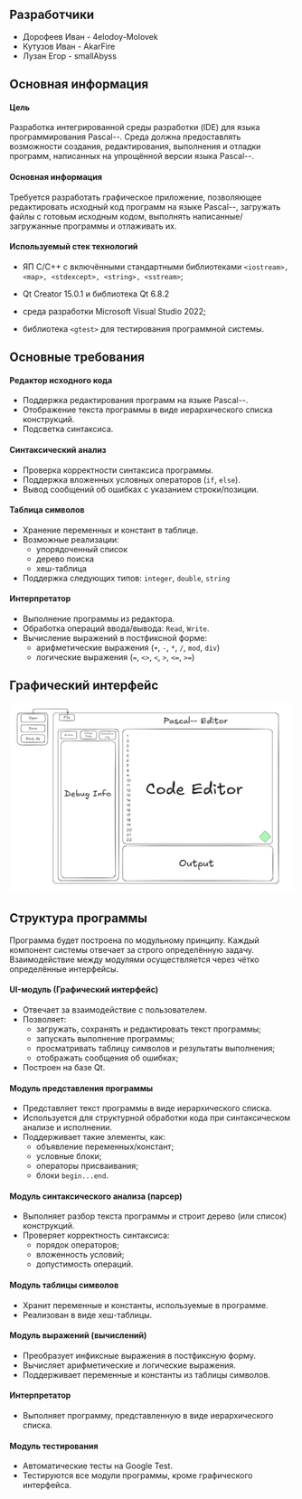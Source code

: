 ## Разработчики

- Дорофеев Иван - 4elodoy-Molovek
- Кутузов Иван - AkarFire
- Лузан Егор - smallAbyss

## Основная информация

#### Цель
Разработка интегрированной среды разработки (IDE) для языка программирования Pascal--. Среда должна предоставлять возможности создания, редактирования, выполнения и отладки программ, написанных на упрощённой версии языка Pascal--.
#### Основная информация
Требуется разработать графическое приложение, позволяющее редактировать исходный код программ на языке Pascal--, загружать файлы с готовым исходным кодом, выполнять написанные/загружанные программы и отлаживать их.

#### Используемый стек технологий
- ЯП C/C++ с включёнными стандартными библиотеками `<iostream>, <map>, <stdexcept>, <string>, <sstream>`;

- Qt Creator 15.0.1 и библиотека Qt 6.8.2

- среда разработки Microsoft Visual Studio 2022;

- библиотека `<gtest>` для тестирования программной системы.


## Основные требования

#### Редактор исходного кода
- Поддержка редактирования программ на языке Pascal--.
- Отображение текста программы в виде иерархического списка конструкций.
- Подсветка синтаксиса.
#### Синтаксический анализ
- Проверка корректности синтаксиса программы.
- Поддержка вложенных условных операторов (`if`, `else`).
- Вывод сообщений об ошибках с указанием строки/позиции.
#### Таблица символов
- Хранение переменных и констант в таблице.
- Возможные реализации:
	- упорядоченный список
	- дерево поиска
	- хеш-таблица
- Поддержка следующих типов: `integer`, `double`, `string`
#### Интерпретатор
- Выполнение программы из редактора.
- Обработка операций ввода/вывода: `Read`, `Write`.
- Вычисление выражений в постфиксной форме:
	- арифметические выражения (`+`, `-`, `*`, `/`, `mod`, `div`)    
	- логические выражения (`=`, `<>`, `<`, `>`, `<=`, `>=`)


## Графический интерфейс

![Проект пользовательского интерфейса](Pascal_GUI.png)


## Структура программы

Программа будет построена по модульному принципу. Каждый компонент системы отвечает за строго определённую задачу. Взаимодействие между модулями осуществляется через чётко определённые интерфейсы.

#### **UI-модуль (Графический интерфейс)**

- Отвечает за взаимодействие с пользователем.
- Позволяет:
    - загружать, сохранять и редактировать текст программы;
    - запускать выполнение программы;
    - просматривать таблицу символов и результаты выполнения;
    - отображать сообщения об ошибках;
- Построен на базе Qt.

#### **Модуль представления программы**

- Представляет текст программы в виде иерархического списка.
- Используется для структурной обработки кода при синтаксическом анализе и исполнении.
- Поддерживает такие элементы, как:
    - объявление переменных/констант;
    - условные блоки;
    - операторы присваивания;
    - блоки `begin...end`.

#### **Модуль синтаксического анализа (парсер)**

- Выполняет разбор текста программы и строит дерево (или список) конструкций.
- Проверяет корректность синтаксиса:
    - порядок операторов;
    - вложенность условий;
    - допустимость операций.

#### **Модуль таблицы символов**

- Хранит переменные и константы, используемые в программе.
- Реализован в виде хеш-таблицы.

#### **Модуль выражений (вычислений)**

- Преобразует инфиксные выражения в постфиксную форму.
- Вычисляет арифметические и логические выражения.
- Поддерживает переменные и константы из таблицы символов.

#### **Интерпретатор**

- Выполняет программу, представленную в виде иерархического списка.

#### **Модуль тестирования**

- Автоматические тесты на Google Test.
- Тестируются все модули программы, кроме графического интерфейса.
